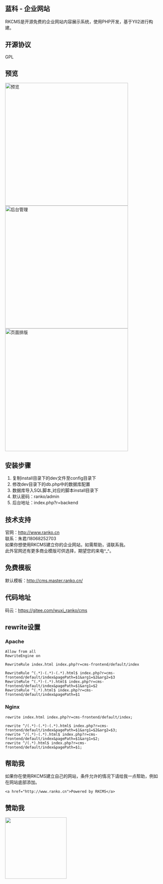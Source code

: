 ## 蓝科 - 企业网站  
RKCMS是开源免费的企业网站内容展示系统，使用PHP开发，基于YII2进行构建。

## 开源协议
GPL

## 预览

<img src='http://backend.ranko.cn/uploads/file/cms.png' width="400px" title="预览"/>    
<br>
<img src='http://backend.ranko.cn/uploads/file/backend.png' width="400px" title="后台管理"/>      
<br>
<img src='http://backend.ranko.cn/uploads/file/pagewidgets.png' width="400px" title="页面排版"/>      
<br>

## 安装步骤
1. 复制install目录下的dev文件至config目录下
2. 修改dev目录下的db.php中的数据库配置
3. 数据库导入SQL脚本,对应的脚本install目录下  
4. 默认密码：ranko/admin
5. 后台地址：index.php?r=backend   

## 技术支持
官网：http://www.ranko.cn  
联系：朱君/18068252703  
如果你想使用RKCMS建立你的企业网站，如需帮助，请联系我。  
此外官网还有更多商业模版可供选择，期望您的来电^_^。  

## 免费模板
默认模板：http://cms.master.ranko.cn/

## 代码地址
码云：https://gitee.com/wuxi_ranko/cms

## rewrite设置

### Apache
    
    Allow from all
    RewriteEngine on
    
    RewriteRule index.html index.php?r=cms-frontend/default/index
    
    RewriteRule ^(.*)-(.*)-(.*).html$ index.php?r=cms-frontend/default/index&pagePath=$1&arg1=$2&arg2=$3
    RewriteRule ^(.*)-(.*).html$ index.php?r=cms-frontend/default/index&pagePath=$1&arg1=$2
    RewriteRule ^(.*).html$ index.php?r=cms-frontend/default/index&pagePath=$1
    
    
### Nginx

    rewrite index.html index.php?r=cms-frontend/default/index;
    
    rewrite ^/(.*)-(.*)-(.*).html$ index.php?r=cms-frontend/default/index&pagePath=$1&arg1=$2&arg2=$3;
    rewrite ^/(.*)-(.*).html$ index.php?r=cms-frontend/default/index&pagePath=$1&arg1=$2;
    rewrite ^/(.*).html$ index.php?r=cms-frontend/default/index&pagePath=$1;
    
## 帮助我
如果你在使用RKCMS建立自己的网站，条件允许的情况下请给我一点帮助，例如在网站底部添加。

    <a href="http://www.ranko.cn">Powered by RKCMS</a>    
    
## 赞助我

<img src="http://backend.ranko.cn/uploads/file/myalipay.jpg" width="200px">    


